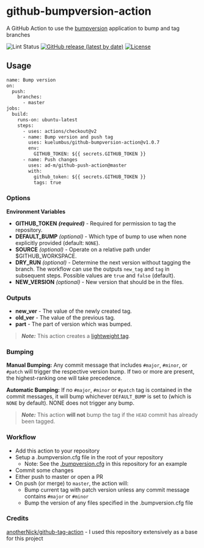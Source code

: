 # github-bumpversion-action

A GitHub Action to use the [bumpversion](https://pypi.org/project/bumpversion/) application to bump and tag branches

![Lint Status](https://github.com/kuelumbus/github-bumpversion-action/workflows/Lint%20Code%20Base/badge.svg)
[![GitHub release (latest by date)](https://img.shields.io/github/v/release/kuelumbus/github-bumpversion-action?label=Github%20Release)](https://github.com/jaumann/github-bumpversion-action/releases)
[![License](https://img.shields.io/github/license/kuelumbus/github-bumpversion-action)](LICENSE)

## Usage

```Dockerfile
name: Bump version
on:
  push:
    branches:
      - master
jobs:
  build:
    runs-on: ubuntu-latest
    steps:
      - uses: actions/checkout@v2
      - name: Bump version and push tag
        uses: kuelumbus/github-bumpversion-action@v1.0.7
        env:
          GITHUB_TOKEN: ${{ secrets.GITHUB_TOKEN }}
      - name: Push changes
        uses: ad-m/github-push-action@master
        with:
          github_token: ${{ secrets.GITHUB_TOKEN }}
          tags: true
```

### Options

**Environment Variables**

* **GITHUB_TOKEN** ***(required)*** - Required for permission to tag the repository.
* **DEFAULT_BUMP** *(optional)* - Which type of bump to use when none explicitly provided (default: `NONE`).
* **SOURCE** *(optional)* - Operate on a relative path under $GITHUB_WORKSPACE.
* **DRY_RUN** *(optional)* - Determine the next version without tagging the branch. The workflow can use the outputs `new_tag` and `tag` in subsequent steps. Possible values are ```true``` and ```false``` (default).
* **NEW_VERSION** *(optional)* - New version that should be in the files.


### Outputs

* **new_ver** - The value of the newly created tag.
* **old_ver** - The value of the previous tag.
* **part** - The part of version which was bumped.

> ***Note:*** This action creates a [lightweight tag](https://developer.github.com/v3/git/refs/#create-a-reference).

### Bumping

**Manual Bumping:** Any commit message that includes `#major`, `#minor`, or `#patch` will trigger the respective version bump. If two or more are present, the highest-ranking one will take precedence.

**Automatic Bumping:** If no `#major`, `#minor` or `#patch` tag is contained in the commit messages, it will bump whichever `DEFAULT_BUMP` is set to (which is `NONE` by default). NONE does not trigger
any bump.

> ***Note:*** This action **will not** bump the tag if the `HEAD` commit has already been tagged.

### Workflow

* Add this action to your repository
* Setup a .bumpversion.cfg file in the root of your repository
  * Note: See the [.bumpversion.cfg](.bumpversion.cfg) in this repository for an example
* Commit some changes
* Either push to master or open a PR
* On push (or merge) to `master`, the action will:
  * Bump current tag with patch version unless any commit message contains `#major` or `#minor`
  * Bump the version of any files specified in the .bumpversion.cfg file

### Credits

[anotherNick/github-tag-action](https://github.com/anothrNick/github-tag-action/) - I used this repository extensively as a base for this project
